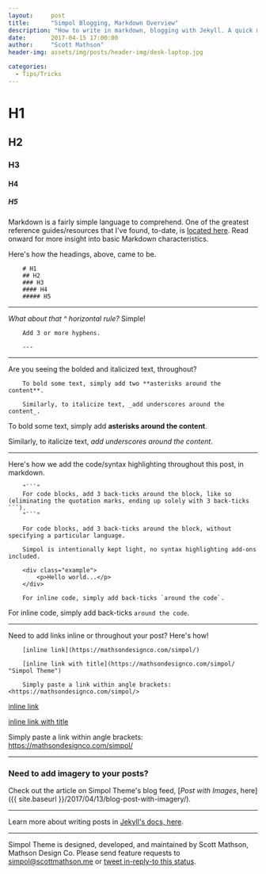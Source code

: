 ```yaml
---
layout:     post
title:      "Simpol Blogging, Markdown Overview"
description: "How to write in markdown, blogging with Jekyll. A quick markdown overview."
date:       2017-04-15 17:00:00
author:     "Scott Mathson"
header-img: assets/img/posts/header-img/desk-laptop.jpg

categories:
  - Tips/Tricks
---
```


# H1
## H2
### H3
#### H4
##### H5

Markdown is a fairly simple language to comprehend. One of the greatest reference guides/resources that I've found, to-date, is [located here](https://github.com/adam-p/markdown-here/wiki/Markdown-Cheatsheet). Read onward for more insight into basic Markdown characteristics.

Here's how the headings, above, came to be.

```
	# H1
	## H2
	### H3
	#### H4
	##### H5
```

---

_What about that ^ horizontal rule?_ Simple!

```
	Add 3 or more hyphens.

	---
```

---

Are you seeing the bolded and italicized text, throughout?

```
	To bold some text, simply add two **asterisks around the content**.

	Similarly, to italicize text, _add underscores around the content_.
```

To bold some text, simply add **asterisks around the content**.

Similarly, to italicize text, _add underscores around the content_.

---

Here's how we add the code/syntax highlighting throughout this post, in markdown.

```
	"```"
	For code blocks, add 3 back-ticks around the block, like so (eliminating the quotation marks, ending up solely with 3 back-ticks ```).
	"```"
```

```
	For code blocks, add 3 back-ticks around the block, without specifying a particular language.

	Simpol is intentionally kept light, no syntax highlighting add-ons included.

	<div class="example">
		<p>Hello world...</p>
	</div>
```

```
	For inline code, simply add back-ticks `around the code`.
```

For inline code, simply add back-ticks `around the code`.

---

Need to add links inline or throughout your post? Here's how!

```
	[inline link](https://mathsondesignco.com/simpol/)

	[inline link with title](https://mathsondesignco.com/simpol/ "Simpol Theme")

	Simply paste a link within angle brackets: <https://mathsondesignco.com/simpol/>
```

[inline link](https://mathsondesignco.com/simpol/)

[inline link with title](https://mathsondesignco.com/simpol/ "Simpol Theme")

Simply paste a link within angle brackets: <https://mathsondesignco.com/simpol/>

---

### Need to add imagery to your posts?

Check out the article on Simpol Theme's blog feed, [_Post with Images_, here]({{ site.baseurl }}/2017/04/13/blog-post-with-imagery/).

---

Learn more about writing posts in [Jekyll's docs, here](http://jekyllrb.com/docs/posts/).

---

Simpol Theme is designed, developed, and maintained by Scott Mathson, Mathson Design Co. Please send feature requests to simpol@scottmathson.me or <a href="https://twitter.com/intent/tweet?in_reply_to=856908965778604032">tweet in-reply-to this status</a>.
